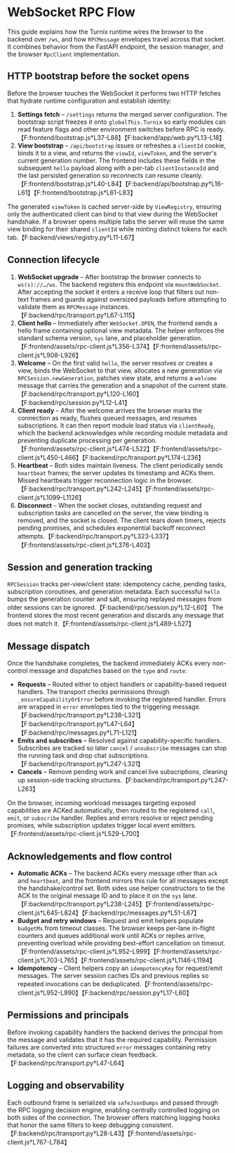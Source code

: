 # WebSocket RPC Flow

This guide explains how the Turnix runtime wires the browser to the backend over
`/ws`, and how `RPCMessage` envelopes travel across that socket.  It combines
behavior from the FastAPI endpoint, the session manager, and the browser
`RpcClient` implementation.

## HTTP bootstrap before the socket opens

Before the browser touches the WebSocket it performs two HTTP fetches that
hydrate runtime configuration and establish identity:

1. **Settings fetch** – `/settings` returns the merged server configuration.
   The bootstrap script freezes it onto `globalThis.Turnix` so early modules can
   read feature flags and other environment switches before RPC is ready.【F:frontend/bootstrap.js†L37-L88】【F:backend/app/web.py†L13-L18】
2. **View bootstrap** – `/api/bootstrap` issues or refreshes a `clientId`
   cookie, binds it to a view, and returns the `viewId`, `viewToken`, and the
   server's current generation number.  The frontend includes these fields in
   the subsequent `hello` payload along with a per-tab `clientInstanceId` and
   the last persisted generation so reconnects can resume cleanly.【F:frontend/bootstrap.js†L40-L84】【F:backend/api/bootstrap.py†L16-L61】【F:frontend/bootstrap.js†L61-L83】

The generated `viewToken` is cached server-side by `ViewRegistry`, ensuring only
the authenticated client can bind to that view during the WebSocket handshake.
If a browser opens multiple tabs the server will reuse the same view binding for
their shared `clientId` while minting distinct tokens for each tab.【F:backend/views/registry.py†L11-L67】

## Connection lifecycle

1. **WebSocket upgrade** – After bootstrap the browser connects to
   `ws(s)://…/ws`.  The backend registers this endpoint via
   `mountWebSocket`.  After accepting the socket it enters a receive loop that
   filters out non-text frames and guards against oversized payloads before
   attempting to validate them as `RPCMessage` instances.【F:backend/rpc/transport.py†L67-L115】
2. **Client hello** – Immediately after `WebSocket.OPEN`, the frontend sends a
   hello frame containing optional view metadata.  The helper enforces the
   standard schema version, `sys` lane, and placeholder generation.【F:frontend/assets/rpc-client.js†L356-L374】【F:frontend/assets/rpc-client.js†L908-L926】
3. **Welcome** – On the first valid `hello`, the server resolves or creates a
   view, binds the WebSocket to that view, allocates a new generation via
   `RPCSession.newGeneration`, patches view state, and returns a `welcome`
   message that carries the generation and a snapshot of the current state.【F:backend/rpc/transport.py†L120-L160】【F:backend/rpc/session.py†L12-L41】
4. **Client ready** – After the welcome arrives the browser marks the connection
   as ready, flushes queued messages, and resumes subscriptions.  It can then
   report module load status via `clientReady`, which the backend acknowledges
   while recording module metadata and preventing duplicate processing per
   generation.【F:frontend/assets/rpc-client.js†L474-L522】【F:frontend/assets/rpc-client.js†L450-L466】【F:backend/rpc/transport.py†L174-L236】
5. **Heartbeat** – Both sides maintain liveness.  The client periodically sends
   `heartbeat` frames; the server updates its timestamp and ACKs them.  Missed
   heartbeats trigger reconnection logic in the browser.【F:backend/rpc/transport.py†L242-L245】【F:frontend/assets/rpc-client.js†L1099-L1126】
6. **Disconnect** – When the socket closes, outstanding request and subscription
   tasks are cancelled on the server, the view binding is removed, and the socket
   is closed.  The client tears down timers, rejects pending promises, and
   schedules exponential backoff reconnect attempts.【F:backend/rpc/transport.py†L323-L337】【F:frontend/assets/rpc-client.js†L376-L403】

## Session and generation tracking

`RPCSession` tracks per-view/client state: idempotency cache, pending tasks,
subscription coroutines, and generation metadata.  Each successful `hello`
bumps the generation counter and salt, ensuring replayed messages from older
sessions can be ignored.【F:backend/rpc/session.py†L12-L60】  The frontend stores the
most recent generation and discards any message that does not match it.【F:frontend/assets/rpc-client.js†L489-L527】

## Message dispatch

Once the handshake completes, the backend immediately ACKs every non-control
message and dispatches based on the `type` and `route`:

- **Requests** – Routed either to object handlers or capability-based request
  handlers.  The transport checks permissions through `_ensureCapabilityOrError`
  before invoking the registered handler.  Errors are wrapped in `error`
  envelopes tied to the triggering message.【F:backend/rpc/transport.py†L238-L321】【F:backend/rpc/transport.py†L47-L64】【F:backend/rpc/messages.py†L71-L121】
- **Emits and subscribes** – Resolved against capability-specific handlers.
  Subscribes are tracked so later `cancel` / `unsubscribe` messages can stop the
  running task and drop chat subscriptions.【F:backend/rpc/transport.py†L247-L321】
- **Cancels** – Remove pending work and cancel live subscriptions, cleaning up
  session-side tracking structures.【F:backend/rpc/transport.py†L247-L263】

On the browser, incoming workload messages targeting exposed capabilities are
ACKed automatically, then routed to the registered `call`, `emit`, or
`subscribe` handler.  Replies and errors resolve or reject pending promises,
while subscription updates trigger local event emitters.【F:frontend/assets/rpc-client.js†L529-L700】

## Acknowledgements and flow control

- **Automatic ACKs** – The backend ACKs every message other than `ack` and
  `heartbeat`, and the frontend mirrors this rule for all messages except the
  handshake/control set.  Both sides use helper constructors to tie the ACK to
  the original message ID and to place it on the `sys` lane.【F:backend/rpc/transport.py†L238-L245】【F:frontend/assets/rpc-client.js†L645-L824】【F:backend/rpc/messages.py†L51-L67】
- **Budget and retry windows** – Request and emit helpers populate `budgetMs`
  from timeout classes.  The browser keeps per-lane in-flight counters and
  queues additional work until ACKs or replies arrive, preventing overload while
  providing best-effort cancellation on timeout.【F:frontend/assets/rpc-client.js†L952-L999】【F:frontend/assets/rpc-client.js†L703-L765】【F:frontend/assets/rpc-client.js†L1146-L1194】
- **Idempotency** – Client helpers copy an `idempotencyKey` for request/emit
  messages.  The server session caches IDs and previous replies so repeated
  invocations can be deduplicated.【F:frontend/assets/rpc-client.js†L952-L990】【F:backend/rpc/session.py†L17-L60】

## Permissions and principals

Before invoking capability handlers the backend derives the principal from the
message and validates that it has the required capability.  Permission failures
are converted into structured `error` messages containing retry metadata, so the
client can surface clean feedback.【F:backend/rpc/transport.py†L47-L64】

## Logging and observability

Each outbound frame is serialized via `safeJsonDumps` and passed through the RPC
logging decision engine, enabling centrally controlled logging on both sides of
the connection.  The browser offers matching logging hooks that honor the same
filters to keep debugging consistent.【F:backend/rpc/transport.py†L28-L43】【F:frontend/assets/rpc-client.js†L767-L784】
